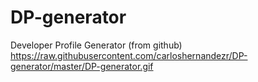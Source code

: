 # DP-generator
Developer Profile Generator (from github)
https://raw.githubusercontent.com/carloshernandezr/DP-generator/master/DP-generator.gif
